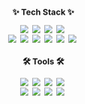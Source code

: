 

<!--
### Hi there 👋
**dust9629/dust9629** is a ✨ _special_ ✨ repository because its `README.md` (this file) appears on your GitHub profile.

Here are some ideas to get you started:

- 🔭 I’m currently working on ...
- 🌱 I’m currently learning ...
- 👯 I’m looking to collaborate on ...
- 🤔 I’m looking for help with ...
- 💬 Ask me about ...
- 📫 How to reach me: ...
- 😄 Pronouns: ...
- ⚡ Fun fact: ...

### 💻 GitHub States
![dust9629's GitHub stats](https://github-readme-stats.vercel.app/api?username=dust9629&show_icons=true&theme=radical)

### 💻 Languages
![Top Langs](https://github-readme-stats.vercel.app/api/top-langs/?username=dust9629&layout=compact)
-->

<!-- 스택 -->
<h3 align="center">✨ Tech Stack ✨</h3>
<div align="center">
  <img src="https://img.shields.io/badge/html5-E34F26.svg?style=for-the-badge&logo=html5&logoColor=white" />&nbsp
  <img src="https://img.shields.io/badge/css3-1572B6.svg?style=for-the-badge&logo=css3&logoColor=white" />&nbsp
  <img src="https://img.shields.io/badge/javascript-F7DF1E.svg?style=for-the-badge&logo=javascript&logoColor=20232a" />&nbsp
  <img src="https://img.shields.io/badge/jquery-0769AD.svg?style=for-the-badge&logo=jquery&logoColor=white" />&nbsp

</div>

<div align="center">
  <img src="https://img.shields.io/badge/react-20232a.svg?style=for-the-badge&logo=react&logoColor=61DAFB" />&nbsp
  <img src="https://img.shields.io/badge/vite-646CFF.svg?style=for-the-badge&logo=vite&logoColor=white" />&nbsp
  <img src="https://img.shields.io/badge/Node.js-5FA04E.svg?style=for-the-badge&logo=Node.js&logoColor=white" />&nbsp
  <img src="https://img.shields.io/badge/typescript-3178C6.svg?style=for-the-badge&logo=typescript&logoColor=white" />&nbsp
  <img src="https://img.shields.io/badge/styled--components-DB7093?style=for-the-badge&logo=styled-components&logoColor=ffd35b" />&nbsp
  <img src="https://img.shields.io/badge/MongoDB-47A248.svg?style=for-the-badge&logo=MongoDB&logoColor=white">&nbsp
</div>


<!--  <div align="center">-->
<!--   <img src="https://img.shields.io/badge/python-3670A0?style=for-the-badge&logo=python&logoColor=ffdd54" />&nbsp -->
<!--   <img src="https://img.shields.io/badge/pandas-150458.svg?style=for-the-badge&logo=pandas&logoColor=white" />&nbsp -->
<!--   <img src="https://img.shields.io/badge/numpy-4d77cf.svg?style=for-the-badge&logo=numpy&logoColor=white" />&nbsp -->
<!--   <img src="https://img.shields.io/badge/Matplotlib-11557c.svg?style=for-the-badge&logo=Matplotlib&logoColor=white" />&nbsp -->
<!-- </div> -->

<!-- 협업툴 -->
<h3 align="center">🛠 Tools 🛠</h3>
<div align="center">
  <img src="https://img.shields.io/badge/git-242F48.svg?style=for-the-badge&logo=git&logoColor=white" />&nbsp
  <img src="https://img.shields.io/badge/gitlab-FC6D26.svg?style=for-the-badge&logo=gitlab&logoColor=white" />&nbsp
  <img src="https://img.shields.io/badge/github-181717.svg?style=for-the-badge&logo=github&logoColor=white" />&nbsp
  <img src="https://img.shields.io/badge/Notion-F3F3F3.svg?style=for-the-badge&logo=notion&logoColor=black" />&nbsp
</div>

<div align="center">
  <img src="https://img.shields.io/badge/adobexd-FF61F6.svg?style=for-the-badge&logo=adobexd&logoColor=white" />&nbsp
  <img src="https://img.shields.io/badge/figma-00d081.svg?style=for-the-badge&logo=figma&logoColor=white" />&nbsp
  <img src="https://img.shields.io/badge/Discord-5865F2.svg?style=for-the-badge&logo=Discord&logoColor=white" />&nbsp
   <img src="https://img.shields.io/badge/postman-FF6C37.svg?style=for-the-badge&logo=postman&logoColor=white" />&nbsp
</div>
